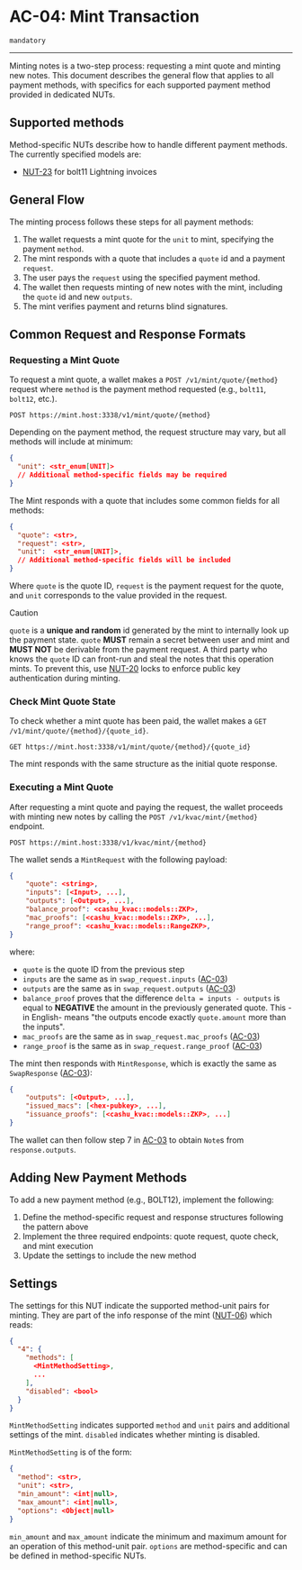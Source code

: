 # AC-04: Mint Transaction

`mandatory`

---

Minting notes is a two-step process: requesting a mint quote and minting new notes. This document describes the general flow that applies to all payment methods, with specifics for each supported payment method provided in dedicated NUTs.

## Supported methods

Method-specific NUTs describe how to handle different payment methods. The currently specified models are:

- [NUT-23][23] for bolt11 Lightning invoices

## General Flow

The minting process follows these steps for all payment methods:

1. The wallet requests a mint quote for the `unit` to mint, specifying the payment `method`.
2. The mint responds with a quote that includes a `quote` id and a payment `request`.
3. The user pays the `request` using the specified payment method.
4. The wallet then requests minting of new notes with the mint, including the `quote` id and new `outputs`.
5. The mint verifies payment and returns blind signatures.

## Common Request and Response Formats

### Requesting a Mint Quote

To request a mint quote, a wallet makes a `POST /v1/mint/quote/{method}` request where `method` is the payment method requested (e.g., `bolt11`, `bolt12`, etc.).

```http
POST https://mint.host:3338/v1/mint/quote/{method}
```

Depending on the payment method, the request structure may vary, but all methods will include at minimum:

```json
{
  "unit": <str_enum[UNIT]>
  // Additional method-specific fields may be required
}
```

The Mint responds with a quote that includes some common fields for all methods:

```json
{
  "quote": <str>,
  "request": <str>,
  "unit":  <str_enum[UNIT]>,
  // Additional method-specific fields will be included
}
```

Where `quote` is the quote ID, `request` is the payment request for the quote, and `unit` corresponds to the value provided in the request.

> [!CAUTION]
>
> `quote` is a **unique and random** id generated by the mint to internally look up the payment state. `quote` **MUST** remain a secret between user and mint and **MUST NOT** be derivable from the payment request. A third party who knows the `quote` ID can front-run and steal the notes that this operation mints. To prevent this, use [NUT-20][20] locks to enforce public key authentication during minting.

### Check Mint Quote State

To check whether a mint quote has been paid, the wallet makes a `GET /v1/mint/quote/{method}/{quote_id}`.

```http
GET https://mint.host:3338/v1/mint/quote/{method}/{quote_id}
```

The mint responds with the same structure as the initial quote response.

### Executing a Mint Quote

After requesting a mint quote and paying the request, the wallet proceeds with minting new notes by calling the `POST /v1/kvac/mint/{method}` endpoint.

```http
POST https://mint.host:3338/v1/kvac/mint/{method}
```

The wallet sends a `MintRequest` with the following payload:

```json
{
    "quote": <string>,
    "inputs": [<Input>, ...],
    "outputs": [<Output>, ...],
    "balance_proof": <cashu_kvac::models::ZKP>,
    "mac_proofs": [<cashu_kvac::models::ZKP>, ...],
    "range_proof": <cashu_kvac::models::RangeZKP>,
}
```

where:
* `quote` is the quote ID from the previous step
* `inputs` are the same as in `swap_request.inputs` ([AC-03][AC-03])
* `outputs` are the same as in `swap_request.outputs` ([AC-03][AC-03])
* `balance_proof` proves that the difference `delta = inputs - outputs` is equal to **NEGATIVE** the amount in the previously generated quote. This -in English- means "the outputs encode exactly `quote.amount` more than the inputs".
* `mac_proofs` are the same as in `swap_request.mac_proofs` ([AC-03][AC-03])
* `range_proof` is the same as in `swap_request.range_proof` ([AC-03][AC-03])

The mint then responds with `MintResponse`, which is exactly the same as `SwapResponse` ([AC-03][AC-03]):

```json
{
    "outputs": [<Output>, ...],
    "issued_macs": [<hex-pubkey>, ...],
    "issuance_proofs": [<cashu_kvac::models::ZKP>, ...]
}
```

The wallet can then follow step 7 in [AC-03][AC-03] to obtain `Note`s from `response.outputs`.

## Adding New Payment Methods

To add a new payment method (e.g., BOLT12), implement the following:

1. Define the method-specific request and response structures following the pattern above
2. Implement the three required endpoints: quote request, quote check, and mint execution
3. Update the settings to include the new method

## Settings

The settings for this NUT indicate the supported method-unit pairs for minting. They are part of the info response of the mint ([NUT-06][06]) which reads:

```json
{
  "4": {
    "methods": [
      <MintMethodSetting>,
      ...
    ],
    "disabled": <bool>
  }
}
```

`MintMethodSetting` indicates supported `method` and `unit` pairs and additional settings of the mint. `disabled` indicates whether minting is disabled.

`MintMethodSetting` is of the form:

```json
{
  "method": <str>,
  "unit": <str>,
  "min_amount": <int|null>,
  "max_amount": <int|null>,
  "options": <Object|null>
}
```

`min_amount` and `max_amount` indicate the minimum and maximum amount for an operation of this method-unit pair. `options` are method-specific and can be defined in method-specific NUTs.

[00]: 00.md
[01]: 01.md
[02]: 02.md
[03]: 03.md
[04]: 04.md
[05]: 05.md
[06]: 06.md
[07]: 07.md
[08]: 08.md
[09]: 09.md
[10]: 10.md
[11]: 11.md
[12]: 12.md
[20]: 20.md
[23]: 23.md
[AC-03]: AC03.md
